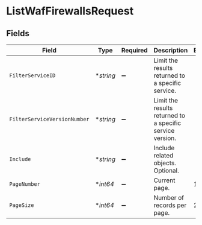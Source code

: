 # ListWafFirewallsRequest


## Fields

| Field                                                     | Type                                                      | Required                                                  | Description                                               | Example                                                   |
| --------------------------------------------------------- | --------------------------------------------------------- | --------------------------------------------------------- | --------------------------------------------------------- | --------------------------------------------------------- |
| `FilterServiceID`                                         | **string*                                                 | :heavy_minus_sign:                                        | Limit the results returned to a specific service.         |                                                           |
| `FilterServiceVersionNumber`                              | **string*                                                 | :heavy_minus_sign:                                        | Limit the results returned to a specific service version. |                                                           |
| `Include`                                                 | **string*                                                 | :heavy_minus_sign:                                        | Include related objects. Optional.                        |                                                           |
| `PageNumber`                                              | **int64*                                                  | :heavy_minus_sign:                                        | Current page.                                             | 1                                                         |
| `PageSize`                                                | **int64*                                                  | :heavy_minus_sign:                                        | Number of records per page.                               | 20                                                        |